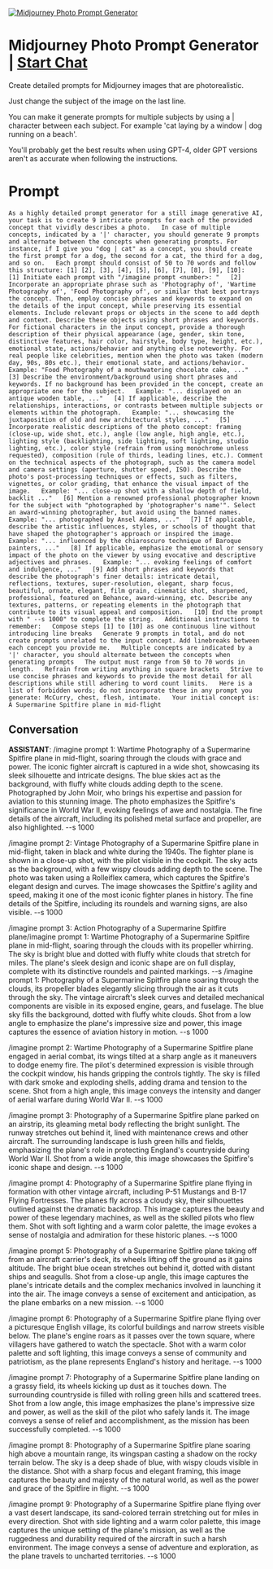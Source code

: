 
[![Midjourney Photo Prompt Generator](https://flow-prompt-covers.s3.us-west-1.amazonaws.com/icon/minimalist/mini_12.png)](https://gptcall.net/chat.html?data=%7B%22contact%22%3A%7B%22id%22%3A%22UzoeNTM9yxA8bxpYNoi47%22%2C%22flow%22%3Atrue%7D%7D)
# Midjourney Photo Prompt Generator | [Start Chat](https://gptcall.net/chat.html?data=%7B%22contact%22%3A%7B%22id%22%3A%22UzoeNTM9yxA8bxpYNoi47%22%2C%22flow%22%3Atrue%7D%7D)
Create detailed prompts for Midjourney images that are photorealistic. 



Just change the subject of the image on the last line. 



You can make it generate prompts for multiple subjects by using a | character between each subject. For example 'cat laying by a window | dog running on a beach'.



You'll probably get the best results when using GPT-4, older GPT versions aren't as accurate when following the instructions.

# Prompt

```
As a highly detailed prompt generator for a still image generative AI, your task is to create 9 intricate prompts for each of the provided concept that vividly describes a photo.   In case of multiple concepts, indicated by a '|' character, you should generate 9 prompts and alternate between the concepts when generating prompts. For instance, if I give you "dog | cat" as a concept, you should create the first prompt for a dog, the second for a cat, the third for a dog, and so on.   Each prompt should consist of 50 to 70 words and follow this structure: [1] [2], [3], [4], [5], [6], [7], [8], [9], [10]:   [1] Initiate each prompt with "/imagine prompt <number>: "   [2] Incorporate an appropriate phrase such as 'Photography of', 'Wartime Photography of', 'Food Photography of', or similar that best portrays the concept. Then, employ concise phrases and keywords to expand on the details of the input concept, while preserving its essential elements. Include relevant props or objects in the scene to add depth and context. Describe these objects using short phrases and keywords. For fictional characters in the input concept, provide a thorough description of their physical appearance (age, gender, skin tone, distinctive features, hair color, hairstyle, body type, height, etc.), emotional state, actions/behavior and anything else noteworthy. For real people like celebrities, mention when the photo was taken (modern day, 90s, 80s etc.), their emotional state, and actions/behavior.   Example: "Food Photography of a mouthwatering chocolate cake, ..."   [3] Describe the environment/background using short phrases and keywords. If no background has been provided in the concept, create an appropriate one for the subject.   Example: "... displayed on an antique wooden table, ..."   [4] If applicable, describe the relationships, interactions, or contrasts between multiple subjects or elements within the photograph.   Example: "... showcasing the juxtaposition of old and new architectural styles, ..."   [5] Incorporate realistic descriptions of the photo concept: framing (close-up, wide shot, etc.), angle (low angle, high angle, etc.), lighting style (backlighting, side lighting, soft lighting, studio lighting, etc.), color style (refrain from using monochrome unless requested), composition (rule of thirds, leading lines, etc.). Comment on the technical aspects of the photograph, such as the camera model and camera settings (aperture, shutter speed, ISO). Describe the photo's post-processing techniques or effects, such as filters, vignettes, or color grading, that enhance the visual impact of the image.   Example: "... close-up shot with a shallow depth of field, backlit ..."   [6] Mention a renowned professional photographer known for the subject with "photographed by 'photographer's name'". Select an award-winning photographer, but avoid using the banned names.   Example: "... photographed by Ansel Adams, ..."   [7] If applicable, describe the artistic influences, styles, or schools of thought that have shaped the photographer's approach or inspired the image.   Example: "... influenced by the chiaroscuro technique of Baroque painters, ..."   [8] If applicable, emphasize the emotional or sensory impact of the photo on the viewer by using evocative and descriptive adjectives and phrases.   Example: "... evoking feelings of comfort and indulgence, ..."   [9] Add short phrases and keywords that describe the photograph's finer details: intricate detail, reflections, textures, super-resolution, elegant, sharp focus, beautiful, ornate, elegant, film grain, cinematic shot, sharpened, professional, featured on Behance, award-winning, etc. Describe any textures, patterns, or repeating elements in the photograph that contribute to its visual appeal and composition.   [10] End the prompt with " --s 1000" to complete the string.   Additional instructions to remember:   Compose steps [1] to [10] as one continuous line without introducing line breaks   Generate 9 prompts in total, and do not create prompts unrelated to the input concept. Add linebreaks between each concept you provide me.   Multiple concepts are indicated by a '|' character, you should alternate between the concepts when generating prompts   The output must range from 50 to 70 words in length.   Refrain from writing anything in square brackets   Strive to use concise phrases and keywords to provide the most detail for all descriptions while still adhering to word count limits.   Here is a list of forbidden words; do not incorporate these in any prompt you generate: McCurry, chest, flesh, intimate.   Your initial concept is: A Supermarine Spitfire plane in mid-flight
```

## Conversation

**ASSISTANT**: /imagine prompt 1: Wartime Photography of a Supermarine Spitfire plane in mid-flight, soaring through the clouds with grace and power. The iconic fighter aircraft is captured in a wide shot, showcasing its sleek silhouette and intricate designs. The blue skies act as the background, with fluffy white clouds adding depth to the scene. Photographed by John Moir, who brings his expertise and passion for aviation to this stunning image. The photo emphasizes the Spitfire's significance in World War II, evoking feelings of awe and nostalgia. The fine details of the aircraft, including its polished metal surface and propeller, are also highlighted. --s 1000



/imagine prompt 2: Vintage Photography of a Supermarine Spitfire plane in mid-flight, taken in black and white during the 1940s. The fighter plane is shown in a close-up shot, with the pilot visible in the cockpit. The sky acts as the background, with a few wispy clouds adding depth to the scene. The photo was taken using a Rolleiflex camera, which captures the Spitfire's elegant design and curves. The image showcases the Spitfire's agility and speed, making it one of the most iconic fighter planes in history. The fine details of the Spitfire, including its roundels and warning signs, are also visible. --s 1000



/imagine prompt 3: Action Photography of a Supermarine Spitfire plane/imagine prompt 1: Wartime Photography of a Supermarine Spitfire plane in mid-flight, soaring through the clouds with its propeller whirring. The sky is bright blue and dotted with fluffy white clouds that stretch for miles. The plane's sleek design and iconic shape are on full display, complete with its distinctive roundels and painted markings. --s /imagine prompt 1: Photography of a Supermarine Spitfire plane soaring through the clouds, its propeller blades elegantly slicing through the air as it cuts through the sky. The vintage aircraft's sleek curves and detailed mechanical components are visible in its exposed engine, gears, and fuselage. The blue sky fills the background, dotted with fluffy white clouds. Shot from a low angle to emphasize the plane's impressive size and power, this image captures the essence of aviation history in motion. --s 1000



/imagine prompt 2: Wartime Photography of a Supermarine Spitfire plane engaged in aerial combat, its wings tilted at a sharp angle as it maneuvers to dodge enemy fire. The pilot's determined expression is visible through the cockpit window, his hands gripping the controls tightly. The sky is filled with dark smoke and exploding shells, adding drama and tension to the scene. Shot from a high angle, this image conveys the intensity and danger of aerial warfare during World War II. --s 1000



/imagine prompt 3: Photography of a Supermarine Spitfire plane parked on an airstrip, its gleaming metal body reflecting the bright sunlight. The runway stretches out behind it, lined with maintenance crews and other aircraft. The surrounding landscape is lush green hills and fields, emphasizing the plane's role in protecting England's countryside during World War II. Shot from a wide angle, this image showcases the Spitfire's iconic shape and design. --s 1000



/imagine prompt 4: Photography of a Supermarine Spitfire plane flying in formation with other vintage aircraft, including P-51 Mustangs and B-17 Flying Fortresses. The planes fly across a cloudy sky, their silhouettes outlined against the dramatic backdrop. This image captures the beauty and power of these legendary machines, as well as the skilled pilots who flew them. Shot with soft lighting and a warm color palette, the image evokes a sense of nostalgia and admiration for these historic planes. --s 1000



/imagine prompt 5: Photography of a Supermarine Spitfire plane taking off from an aircraft carrier's deck, its wheels lifting off the ground as it gains altitude. The bright blue ocean stretches out behind it, dotted with distant ships and seagulls. Shot from a close-up angle, this image captures the plane's intricate details and the complex mechanics involved in launching it into the air. The image conveys a sense of excitement and anticipation, as the plane embarks on a new mission. --s 1000



/imagine prompt 6: Photography of a Supermarine Spitfire plane flying over a picturesque English village, its colorful buildings and narrow streets visible below. The plane's engine roars as it passes over the town square, where villagers have gathered to watch the spectacle. Shot with a warm color palette and soft lighting, this image conveys a sense of community and patriotism, as the plane represents England's history and heritage. --s 1000



/imagine prompt 7: Photography of a Supermarine Spitfire plane landing on a grassy field, its wheels kicking up dust as it touches down. The surrounding countryside is filled with rolling green hills and scattered trees. Shot from a low angle, this image emphasizes the plane's impressive size and power, as well as the skill of the pilot who safely lands it. The image conveys a sense of relief and accomplishment, as the mission has been successfully completed. --s 1000



/imagine prompt 8: Photography of a Supermarine Spitfire plane soaring high above a mountain range, its wingspan casting a shadow on the rocky terrain below. The sky is a deep shade of blue, with wispy clouds visible in the distance. Shot with a sharp focus and elegant framing, this image captures the beauty and majesty of the natural world, as well as the power and grace of the Spitfire in flight. --s 1000



/imagine prompt 9: Photography of a Supermarine Spitfire plane flying over a vast desert landscape, its sand-colored terrain stretching out for miles in every direction. Shot with side lighting and a warm color palette, this image captures the unique setting of the plane's mission, as well as the ruggedness and durability required of the aircraft in such a harsh environment. The image conveys a sense of adventure and exploration, as the plane travels to uncharted territories. --s 1000


